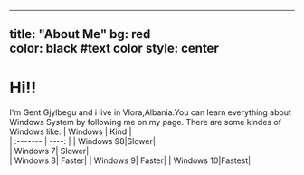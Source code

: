 ----
title: "About Me"
bg: red     
color: black  #text color
style: center
----

# Hi!!
I'm Gent Gjylbegu and i live in Vlora,Albania.You can learn everything about Windows System by following me on my page.
There are some kindes of Windows like:
| Windows  | Kind |    
| :------- | ----: | 
| Windows 98|Slower|  
| Windows 7| Slower|  
| Windows 8| Faster|
| Windows 9| Faster|
| Windows 10|Fastest|




